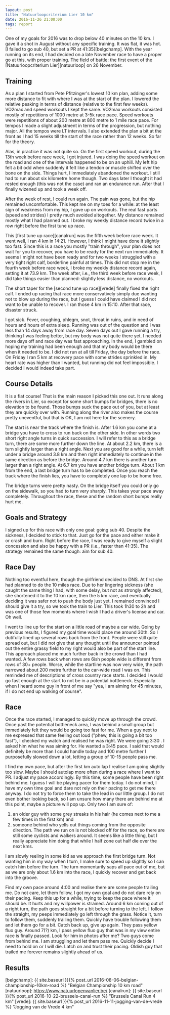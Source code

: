 ```yaml
---
layout: post
title: "Natuurloopcriterium Lier 10 km"
date: 2016-11-26 21:00:00
tags: report
---
```


One of my goals for 2016 was to drop below 40 minutes on the 10 km. I gave it a
shot in August without any specific training. It was flat, it was hot. [I
failed to go sub 40, but set a PR at 41:35][belgchamp]. With the year running
on its end, I had decided on a late November race to have a proper go at this,
with proper training. The field of battle: the first event of the
[Natuurloopcriterium Lier][natuurloop] on 26 November.

## Training

As a plan I started from Pete Pfitzinger's lowest 10 km plan, adding some more
distance to fit with where I was at the start of the plan. I lowered the
relative peaking in terms of distance (relative to the first few weeks).
VO2max and speed workouts I kept the same. VO2max workouts consisted mostly of
repetitions of 1000 metre at 3-5k race pace. Speed workouts were repetitions of
about 200 metre at 800 metre to 1 mile race pace. For tempos I made a slight
adjustment in terms of the progression, but nothing major. All the tempos were
LT intervals. I also extended the plan a bit at the front as I had 15 weeks
till the start of the race rather than 12 weeks. So far for the theory.

Alas, in practice it was not quite so. On the first speed workout, during the
13th week before race week, I got injured.  I was doing the speed workout on
the road and one of the intervals happened to be on an uphill. My left hip felt
a bit odd when suddenly it felt like a tendon or muscle shifted over the bone
on the side. Things hurt, I immediately abandoned the workout. I still had to
run about six kilometre home though.  Two days later I thought it had rested
enough (this was not the case) and ran an endurance run. After that I finally
wizened up and took a week off.

After the week of rest, I could run again. The pain was gone, but the hip
remained uncomfortable. This kept me on my toes for a while: at the least sign
of weakness from my hip, I gave up on workouts. The real fast parts (speed and
strides) I pretty much avoided altogether. My distance remained mostly what I
had planned out.  I broke my weekly distance record twice in a row right before
the first tune up race.

This [first tune up race][canalrun] was the fifth week before race week. It
went well, I ran 4 km in 14:21. However, I think I might have done it slightly
too fast. Since this is a race you mostly "train through", your plan does not
wait for you to recover, you have to be ready for the next run immediately. It
seems I might not have been ready and for two weeks I struggled with a very
tight right calf, borderline painful at times. This did not stop me in the
fourth week before race week, I broke my weekly distance record again, setting
it at 73.9 km. The week after, i.e., the third week before race week, I did
take things easier than planned: slightly less distance, no workouts.

The short taper for the [second tune up race][vrede] finally fixed the right
calf.  I ended up racing that race more conservatively simply due wanting not
to blow up during the race, but I guess I could have claimed I did not want to
be unable to recover. I ran those 4 km in 15:10. After that race, disaster
struck.

I got sick. Fever, coughing, phlegm, snot, throat in ruins, and in need of
hours and hours of extra sleep. Running was out of the question and I was less
than 14 days away from race day. Seven days out I gave running a try, thinking
I was feeling better, but my body was not quite there yet. I needed more days
off and race day was fast approaching. In the end, I gambled on hoping my
training had been enough and that my body would be there when it needed to be.
I did not run at all till Friday, the day before the race. On Friday I ran 5 km
at recovery pace with some strides sprinkled in. My heart rate was higher than
I wanted, but running did not feel impossible.  I decided I would indeed take
part.

## Course Details

It is a flat course! That is the main reason I picked this one out. It runs
along the rivers in Lier, so except for some short bumps for bridges, there is
no elevation to be found. Those bumps suck the pace out of you, but at least
they are quickly over with. Running along the river also makes the course
pretty uneventful, but that is OK, I am not here for the scenery.

The start is near the track where the finish is. After 1.6 km you come at a
bridge you have to cross to run back on the other side.  In other words two
short right angle turns in quick succession. I will refer to this as a bridge
turn, there are some more further down the line. At about 2.2 km, there is a
turn slightly larger than a right angle.  Next you are good for a while, turn
left under a bridge around 3.8 km and then right immediately to continue in the
same direction as before the bridge.  Around 4.7 km there is another turn
larger than a right angle. At 6.7 km you have another bridge turn. About 1 km
from the end, a last bridge turn has to be completed. Once you reach the track
where the finish lies, you have to completely one lap to be home free.

The bridge turns were pretty nasty. On the bridge itself you could only go on
the sidewalk, so you had to turn very sharply. This takes your pace away
completely.  Throughout the race, these and the random short bumps really hurt
me.

## Goals and Strategy

I signed up for this race with only one goal: going sub 40. Despite the
sickness, I decided to stick to that. Just go for the pace and either make it
or crash and burn. Right before the race, I was ready to give myself a slight
concession and also be happy with a PR (i.e., faster than 41:35). The strategy
remained the same though: aim for sub 40.

## Race Day

Nothing too eventful here, though the girlfriend decided to DNS. At first she
had planned to do the 10 miles race. Due to her lingering sickness (she caught
the same thing I had, with some delay, but not as strongly affected), she
shortened it to the 10 km race, then the 5 km race, and eventually deciding it
was safer not to push the body just yet. I remained convinced I should give it
a try, so we took the train to Lier. This took 1h30 to 2h and was one of those
few moments where I wish I had a driver's license and car. Oh well.

I went to line up for the start on a little road of maybe a car wide. Going by
previous results, I figured my goal time would place me around 30th. So I
dutifully lined up several rows back from the front. People were still quite
spread out, but I did not give that any thought until the announcer pointed out
the entire grassy field to my right would also be part of the start line.  This
approach placed me much further back in the crowd than I had wanted. A few rows
back when rows are 6ish people wide is different from rows of 30+ people.
Worse, while the startline was now very wide, the path narrowed about 200 metre
further to the car-wide road I was on. This reminded me of descriptions of
cross country race starts. I decided I would go fast enough at the start to not
be in a potential bottleneck. Especially when I heard some guy in front of me
say "yea, I am aiming for 45 minutes, if I do not end up walking of course".

## Race

Once the race started, I managed to quickly move up through the crowd. Once
past the potential bottleneck area, I was behind a small group but immediately
felt they would be going too fast for me. When a guy next to me expressed that
same feeling out loud ("phew, this is going a bit too fast"), I checked my
watch and realised he was right.  We were going 3:30 <!-- TODO CHECK THIS PACE,
INSERT TINA PICTURE? -->. I asked him what he was aiming for. He wanted a 3:45
pace. I said that would definitely be more than I could handle today and 100
metre further I purposefully slowed down a lot, letting a group of 10-15 people
pass me.

I find my own pace, but after the first km auto lap I realise I am going
slightly too slow. Maybe I should autolap more often during a race where I want
to PR. I adjust my pace accordingly. By this time, some people have been right
behind me. I guess I will be playing pacer for them today. I do not mind, I
have my own time goal and dare not rely on their pacing to get me there anyway.
I do not try to force them to take the lead in our little group. I do not even
bother looking back, so I am unsure how many there are behind me at this point,
maybe a picture will pop up. Only two I am sure of:

1. an older guy with some grey streaks in his hair (he comes next to me a few
   times in the first km) and
2. someone behind who yells out things coming from the opposite direction. The
   path we run on is not blocked off for the race, so there are still some
   cyclists and walkers around. It seems like a little thing, but I really
   appreciate him doing that while I half zone out half die over the next kms.

I am slowly reeling in some kid as we approach the first bridge turn. Not
wanting him in my way when I turn, I make sure to speed up slightly so I can
catch him before the turn.  The turn momentarily saps all pace out of me, but
as we are only about 1.6 km into the race, I quickly recover and get back into
the groove.

Find my own pace around 4:00 and realise there are some people trailing me.
Do not care, let them follow, I got my own goal and do not dare rely on their pacing.
Keep this up for a while, trying to keep the pace where it should be.
It hurts and my willpower is strained.
Around 6 km coming out of a right turn, the path goes straight for a bit before turning to the left.
I follow the straight, my peeps immediately go left through the grass.
Notice it, turn to follow them, suddenly trailing them. Quickly have trouble following them and let them go for a bit.
Catch back up, give up again. They pass yellow fluo guy.
Around 7(?) km, I pass yellow fluo guy that was in my view entire race is finally passed. Look for him in photos after me?
Two guys come from behind me. I am struggling and let them pass me.
Quickly decide I need to hold on or I will die.
Latch on and trust their pacing.
Oldish guy that trailed me forever remains slightly ahead of us.

<!-- See also google keep -->

## Results

[belgchamp]: {{ site.baseurl }}{% post_url 2016-08-06-belgian-championship-10km-road %} "Belgian Championship 10 km road"
[natuurloop]: https://www.natuurlopenvanlier.be/
[canalrun]: {{ site.baseurl }}{% post_url 2016-10-22-brussels-canal-run %} "Brussels Canal Run 4 km"
[vrede]: {{ site.baseurl }}{% post_url 2016-11-11-jogging-van-de-vrede %} "Jogging van de Vrede 4 km"
